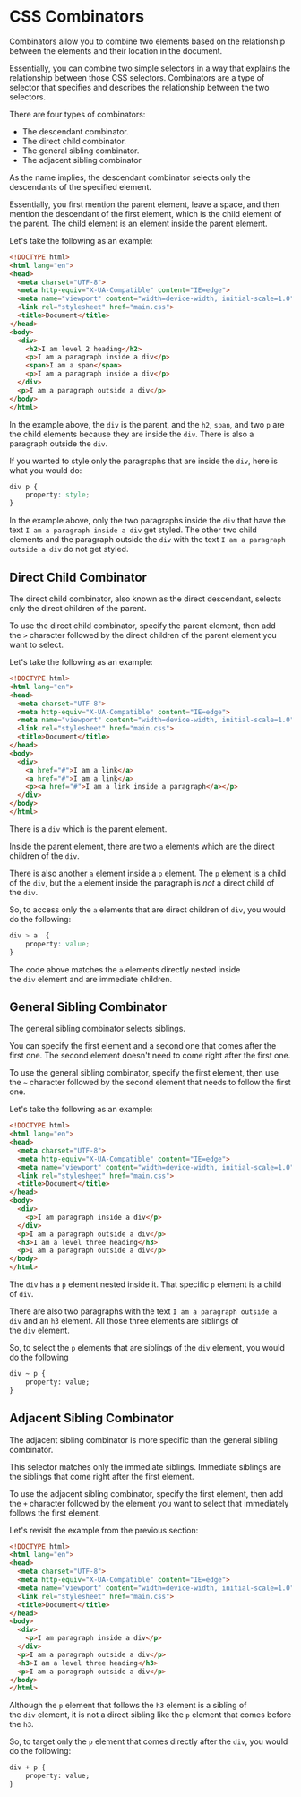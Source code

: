 # CSS Combinators

Combinators allow you to combine two elements based on the relationship between the elements and their location in the document.

Essentially, you can combine two simple selectors in a way that explains the relationship between those CSS selectors. Combinators are a type of selector that specifies and describes the relationship between the two selectors.

There are four types of combinators:

- The descendant combinator.
- The direct child combinator.
- The general sibling combinator.
- The adjacent sibling combinator

As the name implies, the descendant combinator selects only the descendants of the specified element.

Essentially, you first mention the parent element, leave a space, and then mention the descendant of the first element, which is the child element of the parent. The child element is an element inside the parent element.

Let's take the following as an example:

```html
<!DOCTYPE html>
<html lang="en">
<head>
  <meta charset="UTF-8">
  <meta http-equiv="X-UA-Compatible" content="IE=edge">
  <meta name="viewport" content="width=device-width, initial-scale=1.0">
  <link rel="stylesheet" href="main.css">
  <title>Document</title>
</head>
<body>
  <div>
    <h2>I am level 2 heading</h2>
    <p>I am a paragraph inside a div</p>
    <span>I am a span</span>
    <p>I am a paragraph inside a div</p>
  </div>
  <p>I am a paragraph outside a div</p>
</body>
</html>
```

In the example above, the `div` is the parent, and the `h2`, `span`, and two `p` are the child elements because they are inside the `div`. There is also a paragraph outside the `div`.

If you wanted to style only the paragraphs that are inside the `div`, here is what you would do:

```css
div p {
    property: style;
}
```

In the example above, only the two paragraphs inside the `div` that have the text `I am a paragraph inside a div` get styled. The other two child elements and the paragraph outside the `div` with the text `I am a paragraph outside a div` do not get styled.

## Direct Child Combinator

The direct child combinator, also known as the direct descendant, selects only the direct children of the parent.

To use the direct child combinator, specify the parent element, then add the `>` character followed by the direct children of the parent element you want to select.

Let's take the following as an example:

```html
<!DOCTYPE html>
<html lang="en">
<head>
  <meta charset="UTF-8">
  <meta http-equiv="X-UA-Compatible" content="IE=edge">
  <meta name="viewport" content="width=device-width, initial-scale=1.0">
  <link rel="stylesheet" href="main.css">
  <title>Document</title>
</head>
<body>
  <div>
    <a href="#">I am a link</a>
    <a href="#">I am a link</a>
    <p><a href="#">I am a link inside a paragraph</a></p>
  </div>
</body>
</html>
```

There is a `div` which is the parent element.

Inside the parent element, there are two `a` elements which are the direct children of the `div`.

There is also another `a` element inside a `p` element. The `p` element is a child of the `div`, but the `a` element inside the paragraph is *not* a direct child of the `div`.

So, to access only the `a` elements that are direct children of `div`, you would do the following:

```css
div > a  {
    property: value;
}
```

The code above matches the `a` elements directly nested inside the `div` element and are immediate children.

## General Sibling Combinator

The general sibling combinator selects siblings.

You can specify the first element and a second one that comes after the first one. The second element doesn't need to come right after the first one.

To use the general sibling combinator, specify the first element, then use the `~` character followed by the second element that needs to follow the first one.

Let's take the following as an example:

```html
<!DOCTYPE html>
<html lang="en">
<head>
  <meta charset="UTF-8">
  <meta http-equiv="X-UA-Compatible" content="IE=edge">
  <meta name="viewport" content="width=device-width, initial-scale=1.0">
  <link rel="stylesheet" href="main.css">
  <title>Document</title>
</head>
<body>
  <div>
    <p>I am paragraph inside a div</p>
  </div>
  <p>I am a paragraph outside a div</p>
  <h3>I am a level three heading</h3>
  <p>I am a paragraph outside a div</p>
</body>
</html>
```

The `div` has a `p` element nested inside it. That specific `p` element is a child of `div`.

There are also two paragraphs with the text `I am a paragraph outside a div` and an `h3` element. All those three elements are siblings of the `div` element.

So, to select the `p` elements that are siblings of the `div` element, you would do the following

```html
div ~ p {
    property: value;
}
```

## Adjacent Sibling Combinator

The adjacent sibling combinator is more specific than the general sibling combinator.

This selector matches only the immediate siblings. Immediate siblings are the siblings that come right after the first element.

To use the adjacent sibling combinator, specify the first element, then add the `+` character followed by the element you want to select that immediately follows the first element.

Let's revisit the example from the previous section:

```html
<!DOCTYPE html>
<html lang="en">
<head>
  <meta charset="UTF-8">
  <meta http-equiv="X-UA-Compatible" content="IE=edge">
  <meta name="viewport" content="width=device-width, initial-scale=1.0">
  <link rel="stylesheet" href="main.css">
  <title>Document</title>
</head>
<body>
  <div>
    <p>I am paragraph inside a div</p>
  </div>
  <p>I am a paragraph outside a div</p>
  <h3>I am a level three heading</h3>
  <p>I am a paragraph outside a div</p>
</body>
</html>
```

Although the `p` element that follows the `h3` element is a sibling of the `div` element, it is not a direct sibling like the `p` element that comes before the `h3`.

So, to target only the `p` element that comes directly after the `div`, you would do the following:

```html
div + p {
    property: value;
}
```